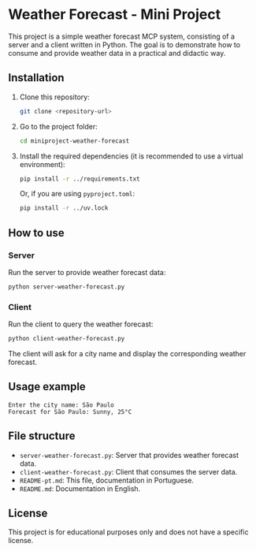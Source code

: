 # Weather Forecast - Mini Project

This project is a simple weather forecast MCP system, consisting of a server and a client written in Python. The goal is to demonstrate how to consume and provide weather data in a practical and didactic way.

## Installation

1. Clone this repository:
   ```bash
   git clone <repository-url>
   ```
2. Go to the project folder:
   ```bash
   cd miniproject-weather-forecast
   ```
3. Install the required dependencies (it is recommended to use a virtual environment):
   ```bash
   pip install -r ../requirements.txt
   ```
   Or, if you are using `pyproject.toml`:
   ```bash
   pip install -r ../uv.lock
   ```

## How to use

### Server
Run the server to provide weather forecast data:
```bash
python server-weather-forecast.py
```

### Client
Run the client to query the weather forecast:
```bash
python client-weather-forecast.py
```

The client will ask for a city name and display the corresponding weather forecast.

## Usage example
```
Enter the city name: São Paulo
Forecast for São Paulo: Sunny, 25°C
```

## File structure
- `server-weather-forecast.py`: Server that provides weather forecast data.
- `client-weather-forecast.py`: Client that consumes the server data.
- `README-pt.md`: This file, documentation in Portuguese.
- `README.md`: Documentation in English.

## License
This project is for educational purposes only and does not have a specific license.

